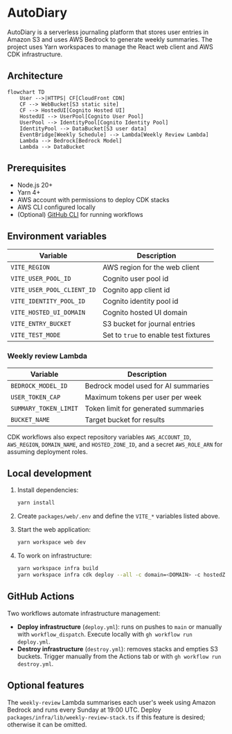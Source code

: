 # AutoDiary

AutoDiary is a serverless journaling platform that stores user entries in Amazon S3 and uses AWS Bedrock to generate weekly summaries. The project uses Yarn workspaces to manage the React web client and AWS CDK infrastructure.

## Architecture

```mermaid
flowchart TD
    User -->|HTTPS| CF[CloudFront CDN]
    CF --> WebBucket[S3 static site]
    CF --> HostedUI[Cognito Hosted UI]
    HostedUI --> UserPool[Cognito User Pool]
    UserPool --> IdentityPool[Cognito Identity Pool]
    IdentityPool --> DataBucket[S3 user data]
    EventBridge[Weekly Schedule] --> Lambda[Weekly Review Lambda]
    Lambda --> Bedrock[Bedrock Model]
    Lambda --> DataBucket
```

## Prerequisites

- Node.js 20+
- Yarn 4+
- AWS account with permissions to deploy CDK stacks
- AWS CLI configured locally
- (Optional) [GitHub CLI](https://cli.github.com/) for running workflows

## Environment variables

| Variable | Description |
| --- | --- |
| `VITE_REGION` | AWS region for the web client |
| `VITE_USER_POOL_ID` | Cognito user pool id |
| `VITE_USER_POOL_CLIENT_ID` | Cognito app client id |
| `VITE_IDENTITY_POOL_ID` | Cognito identity pool id |
| `VITE_HOSTED_UI_DOMAIN` | Cognito hosted UI domain |
| `VITE_ENTRY_BUCKET` | S3 bucket for journal entries |
| `VITE_TEST_MODE` | Set to `true` to enable test fixtures |

### Weekly review Lambda

| Variable | Description |
| --- | --- |
| `BEDROCK_MODEL_ID` | Bedrock model used for AI summaries |
| `USER_TOKEN_CAP` | Maximum tokens per user per week |
| `SUMMARY_TOKEN_LIMIT` | Token limit for generated summaries |
| `BUCKET_NAME` | Target bucket for results |

CDK workflows also expect repository variables `AWS_ACCOUNT_ID`, `AWS_REGION`, `DOMAIN_NAME`, and `HOSTED_ZONE_ID`, and a secret `AWS_ROLE_ARN` for assuming deployment roles.

## Local development

1. Install dependencies:

   ```bash
   yarn install
   ```

2. Create `packages/web/.env` and define the `VITE_*` variables listed above.

3. Start the web application:

   ```bash
   yarn workspace web dev
   ```

4. To work on infrastructure:

   ```bash
   yarn workspace infra build
   yarn workspace infra cdk deploy --all -c domain=<DOMAIN> -c hostedZoneId=<ZONE_ID>
   ```

## GitHub Actions

Two workflows automate infrastructure management:

- **Deploy infrastructure** (`deploy.yml`): runs on pushes to `main` or manually with `workflow_dispatch`. Execute locally with `gh workflow run deploy.yml`.
- **Destroy infrastructure** (`destroy.yml`): removes stacks and empties S3 buckets. Trigger manually from the Actions tab or with `gh workflow run destroy.yml`.

## Optional features

The `weekly-review` Lambda summarises each user's week using Amazon Bedrock and runs every Sunday at 19:00 UTC. Deploy `packages/infra/lib/weekly-review-stack.ts` if this feature is desired; otherwise it can be omitted.

